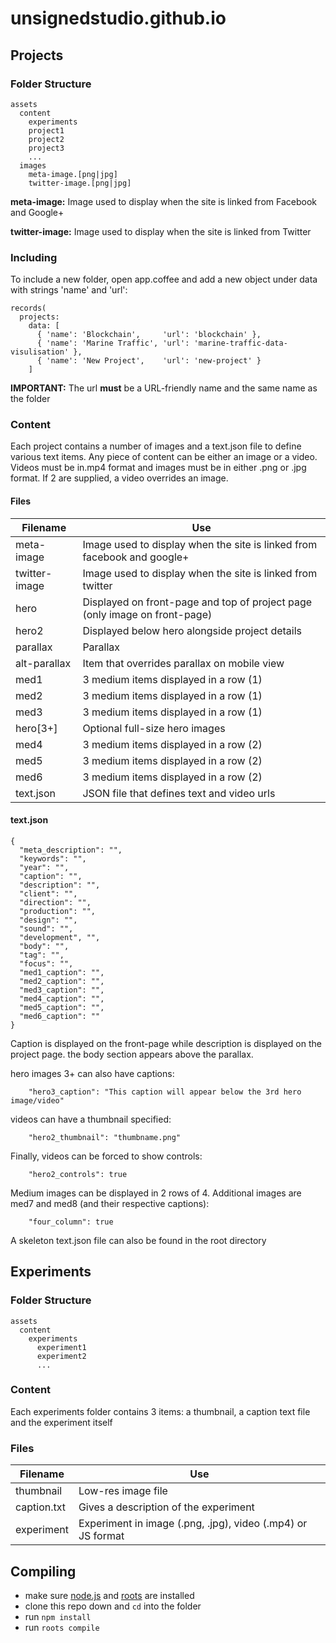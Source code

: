 # unsignedstudio.github.io

## Projects

### Folder Structure
```
assets
  content
    experiments
    project1
    project2
    project3
    ...
  images
    meta-image.[png|jpg]
    twitter-image.[png|jpg]
```

**meta-image:** Image used to display when the site is linked from Facebook and Google+

**twitter-image:** Image used to display when the site is linked from Twitter

### Including
To include a new folder, open app.coffee and add a new object under data with strings 'name' and 'url':
```
records(
  projects:
    data: [
      { 'name': 'Blockchain',     'url': 'blockchain' },
      { 'name': 'Marine Traffic', 'url': 'marine-traffic-data-visulisation' },
      { 'name': 'New Project',    'url': 'new-project' }
    ]
```

**IMPORTANT:** The url **must** be a URL-friendly name and the same name as the folder

### Content
Each project contains a number of images and a text.json file to define various text items. Any piece of content can be either an image or a video. Videos must be in.mp4 format and images must be in either .png or .jpg format. If 2 are supplied, a video overrides an image.

#### Files
| Filename      | Use                                                                        |
| ------------- |----------------------------------------------------------------------------|
| meta-image    | Image used to display when the site is linked from facebook and google+    |
| twitter-image | Image used to display when the site is linked from twitter                 |
| hero          | Displayed on front-page and top of project page (only image on front-page) |
| hero2         | Displayed below hero alongside project details                             |
| parallax      | Parallax                                                                   |
| alt-parallax  | Item that overrides parallax on mobile view                                |
| med1          | 3 medium items displayed in a row (1)                                      |
| med2          | 3 medium items displayed in a row (1)                                      |
| med3          | 3 medium items displayed in a row (1)                                      |
| hero[3+]      | Optional full-size hero images                                             |
| med4          | 3 medium items displayed in a row (2)                                      |
| med5          | 3 medium items displayed in a row (2)                                      |
| med6          | 3 medium items displayed in a row (2)                                      |
| text.json     | JSON file that defines text and video urls                                 |

#### text.json
```
{
  "meta_description": "",
  "keywords": "",
  "year": "",
  "caption": "",
  "description": "",
  "client": "",
  "direction": "",
  "production": "",
  "design": "",
  "sound": "",
  "development", "",
  "body": "",
  "tag": "",
  "focus": "",
  "med1_caption": "",
  "med2_caption": "",
  "med3_caption": "",
  "med4_caption": "",
  "med5_caption": "",
  "med6_caption": ""
}
```
Caption is displayed on the front-page while description is displayed on the project page. the body section appears above the parallax.

hero images 3+ can also have captions:
```
    "hero3_caption": "This caption will appear below the 3rd hero image/video"
```

videos can have a thumbnail specified:
```
    "hero2_thumbnail": "thumbname.png"
```

Finally, videos can be forced to show controls:
```
    "hero2_controls": true
```

Medium images can be displayed in 2 rows of 4. Additional images are med7 and med8 (and their respective captions):
```
    "four_column": true
```

A skeleton text.json file can also be found in the root directory

## Experiments

### Folder Structure
```
assets
  content
    experiments
      experiment1
      experiment2
      ...
```

### Content
Each experiments folder contains 3 items: a thumbnail, a caption text file and the experiment itself

### Files
| Filename      | Use                                                         |
| ------------- |-------------------------------------------------------------|
| thumbnail     | Low-res image file                                          |
| caption.txt   | Gives a description of the experiment                       |
| experiment    | Experiment in image (.png, .jpg), video (.mp4) or JS format |

## Compiling
- make sure [node.js](http://nodejs.org) and [roots](http://roots.cx) are installed
- clone this repo down and `cd` into the folder
- run `npm install`
- run `roots compile`